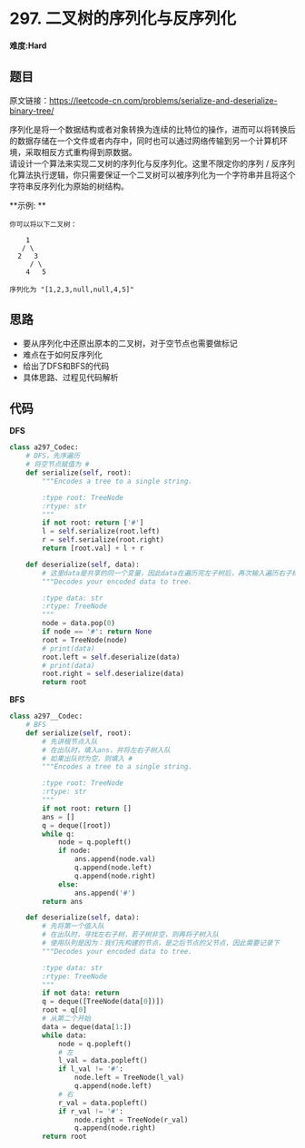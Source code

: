 # 297. 二叉树的序列化与反序列化
**难度:Hard**
## 题目
原文链接：https://leetcode-cn.com/problems/serialize-and-deserialize-binary-tree/

序列化是将一个数据结构或者对象转换为连续的比特位的操作，进而可以将转换后的数据存储在一个文件或者内存中，同时也可以通过网络传输到另一个计算机环境，采取相反方式重构得到原数据。  
请设计一个算法来实现二叉树的序列化与反序列化。这里不限定你的序列 / 反序列化算法执行逻辑，你只需要保证一个二叉树可以被序列化为一个字符串并且将这个字符串反序列化为原始的树结构。

**示例: **
```
你可以将以下二叉树：

    1
   / \
  2   3
     / \
    4   5

序列化为 "[1,2,3,null,null,4,5]"
```

## 思路
* 要从序列化中还原出原本的二叉树，对于空节点也需要做标记
* 难点在于如何反序列化
* 给出了DFS和BFS的代码
* 具体思路、过程见代码解析

## 代码
**DFS**
```python
class a297_Codec:
    # DFS，先序遍历
    # 将空节点赋值为 #
    def serialize(self, root):
        """Encodes a tree to a single string.

        :type root: TreeNode
        :rtype: str
        """
        if not root: return ['#']
        l = self.serialize(root.left)
        r = self.serialize(root.right)
        return [root.val] + l + r

    def deserialize(self, data):
        # 这里data是共享的同一个变量，因此data在遍历完左子树后，再次输入遍历右子树时和输入左子树时的不同
        """Decodes your encoded data to tree.

        :type data: str
        :rtype: TreeNode
        """
        node = data.pop(0)
        if node == '#': return None
        root = TreeNode(node)
        # print(data)
        root.left = self.deserialize(data)
        # print(data)
        root.right = self.deserialize(data)
        return root
```
**BFS**
```python
class a297__Codec:
    # BFS
    def serialize(self, root):
        # 先讲根节点入队
        # 在出队时，填入ans，并将左右子树入队
        # 如果出队时为空，则填入 #
        """Encodes a tree to a single string.

        :type root: TreeNode
        :rtype: str
        """
        if not root: return []
        ans = []
        q = deque([root])
        while q:
            node = q.popleft()
            if node:
                ans.append(node.val)
                q.append(node.left)
                q.append(node.right)
            else:
                ans.append('#')
        return ans

    def deserialize(self, data):
        # 先将第一个值入队
        # 在出队时，寻找左右子树，若子树非空，则再将子树入队
        # 使用队列是因为：我们先构建的节点，是之后节点的父节点，因此需要记录下
        """Decodes your encoded data to tree.

        :type data: str
        :rtype: TreeNode
        """
        if not data: return
        q = deque([TreeNode(data[0])])
        root = q[0]
        # 从第二个开始
        data = deque(data[1:])
        while data:
            node = q.popleft()
            # 左
            l_val = data.popleft()
            if l_val != '#':
                node.left = TreeNode(l_val)
                q.append(node.left)
            # 右
            r_val = data.popleft()
            if r_val != '#':
                node.right = TreeNode(r_val)
                q.append(node.right)
        return root
```
